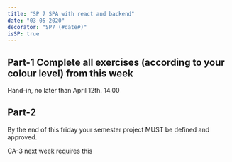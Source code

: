 ```yaml
---
title: "SP 7 SPA with react and backend"
date: "03-05-2020"
decorator: "SP7 (#date#)"
isSP: true
---
```


## Part-1 Complete all exercises (according to your colour level) from this week

<!--PeriodExercises Flow-3/week2 PeriodExercises-->

Hand-in, no later than April 12th. 14.00

## Part-2

By the end of this friday your semester project MUST be defined and approved.

CA-3 next week requires this

